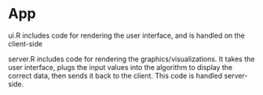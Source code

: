 # App

ui.R includes code for rendering the user interface, and is handled on the client-side

server.R includes code for rendering the graphics/visualizations. It takes the user interface, plugs the input values into the algorithm to display the correct data, then sends it back to the client. This code is handled server-side.